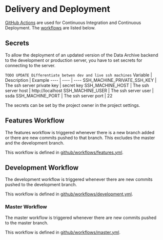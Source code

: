 # Delivery and Deployment

[GitHub Actions](https://github.com/features/actions) are used for Continuous Integration and Continuous Deployment. The [workflows](https://help.github.com/en/actions/configuring-and-managing-workflows/configuring-and-managing-workflow-files-and-runs) are listed below.

## Secrets
To allow the deployment of an updated version of the Data Archive backend to the development or production server, you have to set secrets for connecting to the server.

```TODO UPDATE Differentiate betwen dev and live ssh machines```
Variable | Description | Example
---- | ---- | ----
SSH_MACHINE_PRIVATE_SSH_KEY | The ssh server private key | secret key
SSH_MACHINE_HOST | The ssh server host | http://localhost
SSH_MACHINE_USER | The ssh server user | ssda
SSH_MACHINE_PORT | The ssh server port | 22 

The secrets can be set by the project owner in the project settings.

## Features Workflow

The features workflow is triggered whenever there is a new branch added or there are new commits pushed to that branch. This excludes the master and the development branch.

This workflow is defined in [github/workflows/features.yml](.github/workflows/features.yml).

## Development Workflow

The development workflow is triggered whenever there are new commits pushed to the development branch.

This workflow is defined in [github/workflows/development.yml](.github/workflows/development.yml).

### Master Workflow

The master workflow is triggered whenever there are new commits pushed to the master branch.

This workflow is defined in [github/workflows/master.yml](.github/workflows/master.yml).